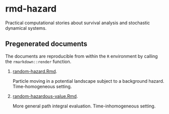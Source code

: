 # rmd-hazard

Practical computational stories about survival analysis and stochastic dynamical systems.

## Pregenerated documents

The documents are reproducible from within the `R` environment by calling the `rmarkdown::render` function.

1. [random-hazard.Rmd](http://htmlpreview.github.com/?https://github.com/olofer/rmd-hazard/blob/master/sample-doc/random-hazard.html).

    Particle moving in a potential landscape subject to a background hazard. Time-homogeneous setting.

2. [random-hazardous-value.Rmd](http://htmlpreview.github.com/?https://github.com/olofer/rmd-hazard/blob/master/sample-doc/random-hazardous-value.html).

    More general path integral evaluation. Time-inhomogeneous setting. 
